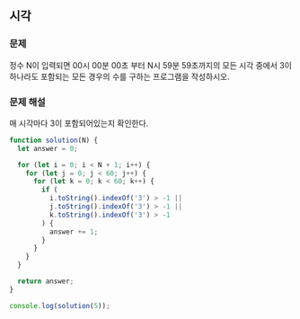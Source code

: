 ## 시각

### 문제

정수 N이 입력되면 00시 00분 00초 부터 N시 59분 59초까지의 모든 시각 중에서 3이 하나라도 포함되는 모든 경우의 수를 구하는 프로그램을 작성하시오.

### 문제 해설

매 시각마다 3이 포함되어있는지 확인한다.

```js
function solution(N) {
  let answer = 0;

  for (let i = 0; i < N + 1; i++) {
    for (let j = 0; j < 60; j++) {
      for (let k = 0; k < 60; k++) {
        if (
          i.toString().indexOf('3') > -1 ||
          j.toString().indexOf('3') > -1 ||
          k.toString().indexOf('3') > -1
        ) {
          answer += 1;
        }
      }
    }
  }

  return answer;
}

console.log(solution(5));
```
